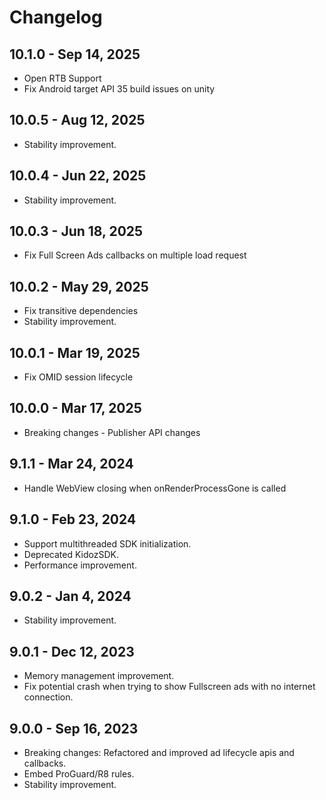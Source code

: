 # Changelog

## 10.1.0 - Sep 14, 2025

* Open RTB Support
* Fix Android target API 35 build issues on unity

## 10.0.5 - Aug 12, 2025

* Stability improvement.

## 10.0.4 - Jun 22, 2025

* Stability improvement.
  
## 10.0.3 - Jun 18, 2025

* Fix Full Screen Ads callbacks on multiple load request 

## 10.0.2 - May 29, 2025

* Fix transitive dependencies 
* Stability improvement.

## 10.0.1 - Mar 19, 2025

* Fix OMID session lifecycle

## 10.0.0 - Mar 17, 2025

* Breaking changes - Publisher API changes 
  
## 9.1.1 - Mar 24, 2024

* Handle WebView closing when onRenderProcessGone is called

## 9.1.0 - Feb 23, 2024

* Support multithreaded SDK initialization.
* Deprecated KidozSDK.
* Performance improvement.

## 9.0.2 - Jan 4, 2024

* Stability improvement.

## 9.0.1 - Dec 12, 2023

* Memory management improvement.
* Fix potential crash when trying to show Fullscreen ads with no internet connection.

## 9.0.0 - Sep 16, 2023

* Breaking changes: Refactored and improved ad lifecycle apis and callbacks.
* Embed ProGuard/R8 rules.
* Stability improvement.
